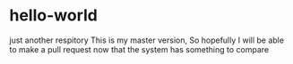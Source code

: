 # hello-world
just another respitory
This is my master version, So hopefully I will be able to make a pull request now that the system has something to compare
